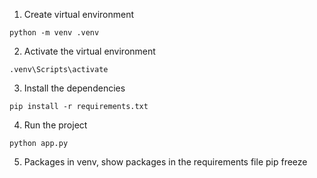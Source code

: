 1.  Create virtual environment
```
python -m venv .venv
```

2.  Activate the virtual environment
```
.venv\Scripts\activate
```
3.  Install the dependencies
```
pip install -r requirements.txt
```
4.  Run the project
```
python app.py
```
5. Packages in venv, show packages in the requirements file
pip freeze
